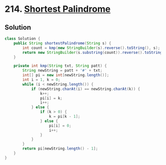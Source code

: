 # 214. [Shortest Palindrome](https://leetcode.com/problems/shortest-palindrome/solutions/?envType=daily-question&envId=2024-09-20)

## Solution

```java
class Solution {
    public String shortestPalindrome(String s) {
        int count = kmp(new StringBuilder(s).reverse().toString(), s);
        return new StringBuilder(s.substring(count)).reverse().toString() + s;
    }

    private int kmp(String txt, String patt) {
        String newString = patt + '#' + txt;
        int[] pi = new int[newString.length()];
        int i = 1, k = 0;
        while (i < newString.length()) {
            if (newString.charAt(i) == newString.charAt(k)) {
                k++;
                pi[i] = k;
                i++;
            } else {
                if (k > 0) {
                    k = pi[k - 1];
                } else {
                    pi[i] = 0;
                    i++;
                }
            }
        }
        return pi[newString.length() - 1];
    }
}
```
